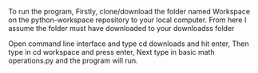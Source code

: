 
To run the program, Firstly, clone/download the folder named Workspace on the python-workspace repository to your local computer.
From here I assume the folder must have downloaded to your downloadss folder

Open command line interface and type cd downloads and hit enter, 
Then type in cd workspace and press enter,
Next type in basic math operations.py and the program will run.
